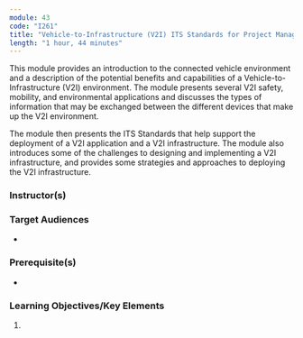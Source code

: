 ```yaml
---
module: 43
code: "I261"
title: "Vehicle-to-Infrastructure (V2I) ITS Standards for Project Managers (Updated 2021)"
length: "1 hour, 44 minutes"
---
```

This module provides an introduction to the connected vehicle environment and a description of the potential benefits and capabilities of a Vehicle-to-Infrastructure (V2I) environment. The module presents several V2I safety, mobility, and environmental applications and discusses the types of information that may be exchanged between the different devices that make up the V2I environment.

The module then presents the ITS Standards that help support the deployment of a V2I application and a V2I infrastructure. The module also introduces some of the challenges to designing and implementing a V2I infrastructure, and provides some strategies and approaches to deploying the V2I infrastructure.

### Instructor(s)


### Target Audiences
* 

### Prerequisite(s)
* 

### Learning Objectives/Key Elements
1. 